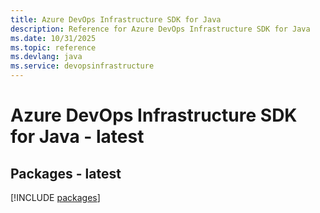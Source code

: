 ```yaml
---
title: Azure DevOps Infrastructure SDK for Java
description: Reference for Azure DevOps Infrastructure SDK for Java
ms.date: 10/31/2025
ms.topic: reference
ms.devlang: java
ms.service: devopsinfrastructure
---
```

# Azure DevOps Infrastructure SDK for Java - latest
## Packages - latest
[!INCLUDE [packages](devops-infrastructure-index.md)]